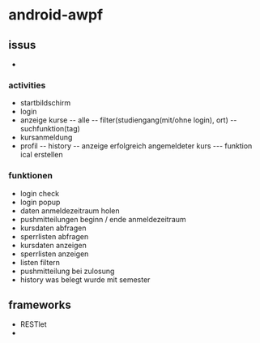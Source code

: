 # android-awpf
## issus
- 
### activities
- startbildschirm 
- login
- anzeige kurse
 -- alle
 -- filter(studiengang(mit/ohne login), ort)
 -- suchfunktion(tag)
- kursanmeldung
- profil
 -- history
 -- anzeige erfolgreich angemeldeter kurs
  --- funktion ical erstellen

### funktionen

- login check
- login popup
- daten anmeldezeitraum holen
- pushmitteilungen beginn / ende anmeldezeitraum
- kursdaten abfragen
- sperrlisten abfragen
- kursdaten anzeigen
- sperrlisten anzeigen
- listen filtern
- pushmitteilung bei zulosung
- history was belegt wurde mit semester
## frameworks
- RESTlet
-